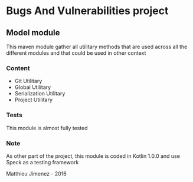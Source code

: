 Bugs And Vulnerabilities project
===============================

Model module
--------------

This maven module gather all utilitary methods that are used across all the different modules and that could be used in other context

### Content

 + Git Utilitary
 + Global Utilitary
 + Serialization Utilitary
 + Project Utilitary
   
### Tests 

This module is almost fully tested

### Note

As other part of the project, this module is coded in Kotlin 1.0.0 and use Speck as a testing framework

Matthieu Jimenez - 2016
                                     